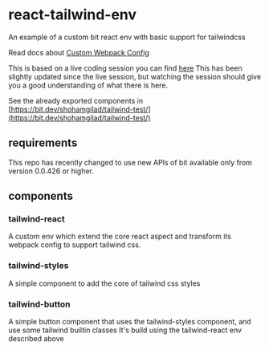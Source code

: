 # react-tailwind-env
An example of a custom bit react env with basic support for tailwindcss

Read docs about [Custom Webpack Config](https://harmony-docs.bit.dev/extending-bit/mutate-webpack-config)

This is based on a live coding session you can find [here](https://www.twitch.tv/debs_obrien/v/1011007644)
This has been slightly updated since the live session, but watching the session should give you a good understanding of what there is here.

See the already exported components in [https://bit.dev/shohamgilad/tailwind-test/](https://bit.dev/shohamgilad/tailwind-test/)
## requirements
This repo has recently changed to use new APIs of bit available only from version 0.0.426 or higher.

## components
### tailwind-react
A custom env which extend the core react aspect and transform its webpack config to support tailwind css.

### tailwind-styles
A simple component to add the core of tailwind css styles

### tailwind-button
A simple button component that uses the tailwind-styles component, and use some tailwind builtin classes
It's build using the tailwind-react env described above
